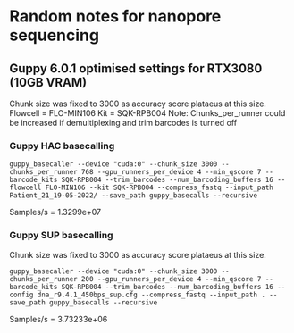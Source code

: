 # Random notes for nanopore sequencing

## Guppy 6.0.1 optimised settings for RTX3080 (10GB VRAM)
Chunk size was fixed to 3000 as accuracy score plataeus at this size.
Flowcell = FLO-MIN106
Kit = SQK-RPB004
Note: Chunks_per_runner could be increased if demultiplexing and trim barcodes is turned off
### Guppy HAC basecalling 
```
guppy_basecaller --device "cuda:0" --chunk_size 3000 --chunks_per_runner 768 --gpu_runners_per_device 4 --min_qscore 7 --barcode_kits SQK-RPB004 --trim_barcodes --num_barcoding_buffers 16 --flowcell FLO-MIN106 --kit SQK-RPB004 --compress_fastq --input_path Patient_21_19-05-2022/ --save_path guppy_basecalls --recursive
```
Samples/s = 1.3299e+07

### Guppy SUP basecalling
Chunk size was fixed to 3000 as accuracy score plataeus at this size. 
```
guppy_basecaller --device "cuda:0" --chunk_size 3000 --chunks_per_runner 200 --gpu_runners_per_device 4 --min_qscore 7 --barcode_kits SQK-RPB004 --trim_barcodes --num_barcoding_buffers 16 --config dna_r9.4.1_450bps_sup.cfg --compress_fastq --input_path . --save_path guppy_basecalls --recursive
```
Samples/s = 3.73233e+06
